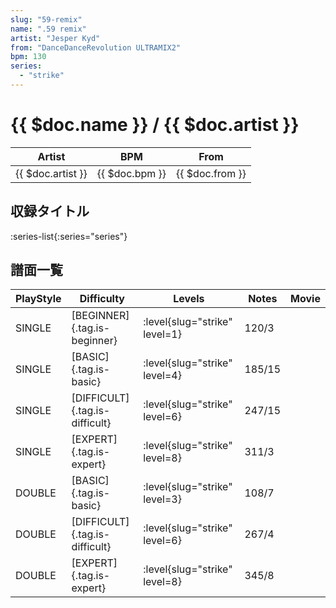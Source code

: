 ```yaml
---
slug: "59-remix"
name: ".59 remix"
artist: "Jesper Kyd"
from: "DanceDanceRevolution ULTRAMIX2"
bpm: 130
series:
  - "strike"
---
```


# {{ $doc.name }} / {{ $doc.artist }}

|Artist|BPM|From|
|------|---|----|
|{{ $doc.artist }}|{{ $doc.bpm }}|{{ $doc.from }}|

## 収録タイトル

:series-list{:series="series"}

## 譜面一覧

|PlayStyle|Difficulty|Levels|Notes|Movie|
|---------|----------|------|-----|-----|
|SINGLE|[BEGINNER]{.tag.is-beginner}|<div class="field is-grouped is-grouped-multiline"> :level{slug="strike" level=1}</div>|120/3||
|SINGLE|[BASIC]{.tag.is-basic}|<div class="field is-grouped is-grouped-multiline"> :level{slug="strike" level=4}</div>|185/15||
|SINGLE|[DIFFICULT]{.tag.is-difficult}|<div class="field is-grouped is-grouped-multiline"> :level{slug="strike" level=6}</div>|247/15||
|SINGLE|[EXPERT]{.tag.is-expert}|<div class="field is-grouped is-grouped-multiline"> :level{slug="strike" level=8}</div>|311/3||
|DOUBLE|[BASIC]{.tag.is-basic}|<div class="field is-grouped is-grouped-multiline"> :level{slug="strike" level=3}</div>|108/7||
|DOUBLE|[DIFFICULT]{.tag.is-difficult}|<div class="field is-grouped is-grouped-multiline"> :level{slug="strike" level=6}</div>|267/4||
|DOUBLE|[EXPERT]{.tag.is-expert}|<div class="field is-grouped is-grouped-multiline"> :level{slug="strike" level=8}</div>|345/8||
